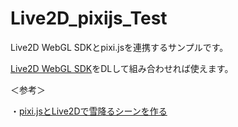 # Live2D_pixijs_Test

Live2D WebGL SDKとpixi.jsを連携するサンプルです。

[Live2D WebGL SDK](http://sites.cybernoids.jp/cubism-sdk2/webgl2-1)をDLして組み合わせれば使えます。


＜参考＞

・[pixi.jsとLive2Dで雪降るシーンを作る](http://qiita.com/naotaro0123/items/28c23ae4eaf72ebe04c6)

